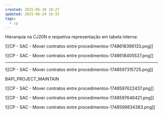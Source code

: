 ```yaml
---
created: 2025-05-30 10:27
updated: 2025-06-29 16:33
tags:
  - cp
---
```

Hierarquia na CJ20N e respetiva representação em tabela interna: 

![[CP - SAC - Mover contratos entre procedimentos-1748618396133.png]]

![[CP - SAC - Mover contratos entre procedimentos-1748618405527.png]]

---




![[CP - SAC - Mover contratos entre procedimentos-1748597315725.png]]


BAPI_PROJECT_MAINTAIN

![[CP - SAC - Mover contratos entre procedimentos-1748597622437.png]]

![[CP - SAC - Mover contratos entre procedimentos-1748597646421.png]]


![[CP - SAC - Mover contratos entre procedimentos-1748599834383.png]]